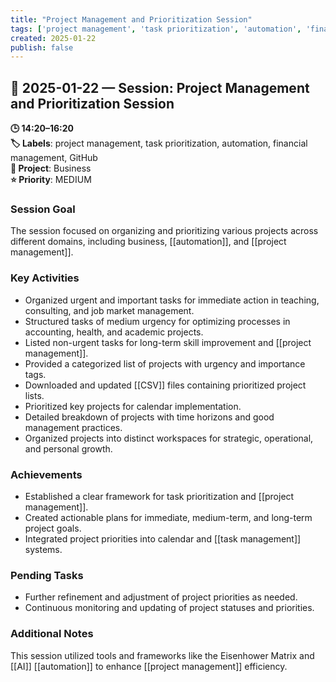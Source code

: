 ```yaml
---
title: "Project Management and Prioritization Session"
tags: ['project management', 'task prioritization', 'automation', 'financial management', 'GitHub']
created: 2025-01-22
publish: false
---
```


## 📅 2025-01-22 — Session: Project Management and Prioritization Session

**🕒 14:20–16:20**  
**🏷️ Labels**: project management, task prioritization, automation, financial management, GitHub  
**📂 Project**: Business  
**⭐ Priority**: MEDIUM  


### Session Goal
The session focused on organizing and prioritizing various projects across different domains, including business, [[automation]], and [[project management]].

### Key Activities
- Organized urgent and important tasks for immediate action in teaching, consulting, and job market management.
- Structured tasks of medium urgency for optimizing processes in accounting, health, and academic projects.
- Listed non-urgent tasks for long-term skill improvement and [[project management]].
- Provided a categorized list of projects with urgency and importance tags.
- Downloaded and updated [[CSV]] files containing prioritized project lists.
- Prioritized key projects for calendar implementation.
- Detailed breakdown of projects with time horizons and good management practices.
- Organized projects into distinct workspaces for strategic, operational, and personal growth.

### Achievements
- Established a clear framework for task prioritization and [[project management]].
- Created actionable plans for immediate, medium-term, and long-term project goals.
- Integrated project priorities into calendar and [[task management]] systems.

### Pending Tasks
- Further refinement and adjustment of project priorities as needed.
- Continuous monitoring and updating of project statuses and priorities.

### Additional Notes
This session utilized tools and frameworks like the Eisenhower Matrix and [[AI]] [[automation]] to enhance [[project management]] efficiency.
